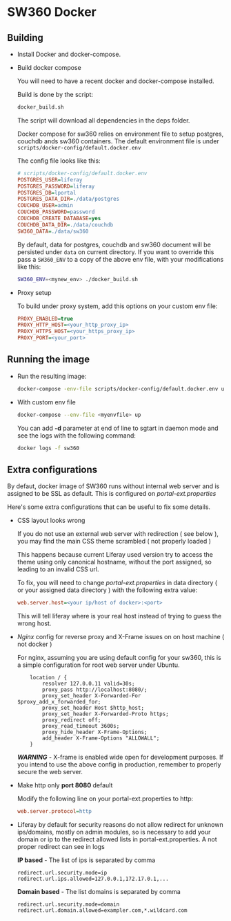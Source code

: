 # SW360 Docker

## Building

* Install Docker and docker-compose.
* Build docker compose

    You will need to have a recent docker and docker-compose installed.

    Build is done by the script:

    ```sh
    docker_build.sh
    ```

    The script will download all dependencies in the deps folder.

    Docker compose for sw360 relies on environment file to setup postgres, couchdb ands sw360 containers.
    The default environment file is under `scripts/docker-config/default.docker.env`

    The config file looks like this:

    ```ini
    # scripts/docker-config/default.docker.env
    POSTGRES_USER=liferay
    POSTGRES_PASSWORD=liferay
    POSTGRES_DB=lportal
    POSTGRES_DATA_DIR=./data/postgres
    COUCHDB_USER=admin
    COUCHDB_PASSWORD=password
    COUCHDB_CREATE_DATABASE=yes
    COUCHDB_DATA_DIR=./data/couchdb
    SW360_DATA=./data/sw360
    ```

    By default, data for postgres, couchdb and sw360 document will be persisted under `data` on current directory. If you want to override this pass a `SW360_ENV` to a copy of the above env file, with your modifications like this:

    ```sh
    SW360_ENV=<mynew_env> ./docker_build.sh
    ```

* Proxy setup

    To build under proxy system, add this options on your custom env file:

    ```ini
    PROXY_ENABLED=true
    PROXY_HTTP_HOST=<your_http_proxy_ip>
    PROXY_HTTPS_HOST=<your_https_proxy_ip>
    PROXY_PORT=<your_port>
    ```

## Running the image

* Run the resulting image:

    ```sh
    docker-compose -env-file scripts/docker-config/default.docker.env up
    ```

* With custom env file

    ```sh
    docker-compose --env-file <myenvfile> up
    ```

    You can add **-d** parameter at end of line to sgtart in daemon mode and see the logs with the following command:

    ```sh
    docker logs -f sw360
    ```

## Extra configurations

By defaut, docker image of SW360 runs without internal web server and is assigned to be SSL as default. This is configured on *portal-ext.properties*

Here's some extra configurations that can be useful to fix some details.

* CSS layout looks wrong

    If you do not use an external web server with redirection ( see below ), you may find the main CSS theme scrambled ( not properly loaded )

    This happens because current Liferay used version try to access the theme using only canonical hostname, without the port assigned, so leading to an invalid CSS url.

    To fix, you will need to change *portal-ext.properties* in data directory ( or your assigned data directory ) with the following extra value:

    ```ini
    web.server.host=<your ip/host of docker>:<port>
    ```
    This will tell liferay where is your real host instead of trying to guess the wrong host.


* *Nginx* config for reverse proxy and X-Frame issues on on host machine ( not docker )

    For nginx, assuming you are using default config for your sw360, this is a simple configuration for root web server under Ubuntu.

    ```nginx
        location / {
            resolver 127.0.0.11 valid=30s;
            proxy_pass http://localhost:8080/;
            proxy_set_header X-Forwarded-For $proxy_add_x_forwarded_for;
            proxy_set_header Host $http_host;
            proxy_set_header X-Forwarded-Proto https;
            proxy_redirect off;
            proxy_read_timeout 3600s;
            proxy_hide_header X-Frame-Options;
            add_header X-Frame-Options "ALLOWALL";
        }
    ```

    ***WARNING*** - X-frame is enabled wide open for development purposes. If you intend to use the above config in production, remember to properly secure the web server.

* Make http only **port 8080** default

    Modify the following line on your portal-ext.properties to http:

    ```ini
    web.server.protocol=http
    ```

* Liferay by default for security reasons do not allow redirect for unknown ips/domains, mostly on admin modules, so is necessary to add your domain or ip to the redirect allowed lists in portal-ext.properties.
A not proper redirect can see in logs

    **IP based** - The list of ips is separated by comma
    ```
    redirect.url.security.mode=ip
    redirect.url.ips.allowed=127.0.0.1,172.17.0.1,...

    ```

    **Domain based** - The list domains is separated by comma
    ```
    redirect.url.security.mode=domain
    redirect.url.domain.allowed=exampler.com,*.wildcard.com

    ```
